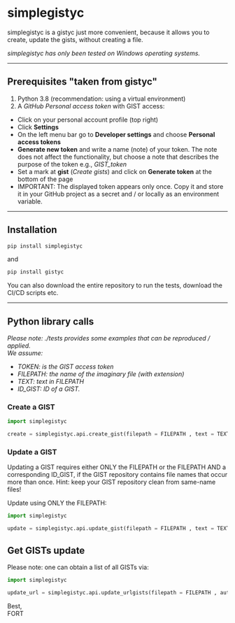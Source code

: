 # simplegistyc

simplegistyc is a gistyc just more convenient, because it allows you to create, update the gists, without creating a file.

<i>simplegistyc has only been tested on Windows operating systems.</i>

---

## Prerequisites "taken from gistyc"

1. Python 3.8 (recommendation: using a virtual environment)
2. A <i>GitHub Personal access token</i> with GIST access:
  - Click on your personal account profile (top right)
  - Click <b>Settings</b>
  - On the left menu bar go to <b>Developer settings</b> and choose <b>Personal access tokens</b>
  - <b>Generate new token</b> and write a name (note) of your token. The note does not affect the functionality, but choose a note that describes the purpose of the token e.g., <i>GIST_token</i>
  - Set a mark at <b>gist</b> (<i>Create gists</i>) and click on <b>Generate token</b> at the bottom of the page
  - IMPORTANT: The displayed token appears only once. Copy it and store it in your GitHub project as a secret and / or locally as an environment variable.

---

## Installation

```bash
pip install simplegistyc
```
and

```bash
pip install gistyc
```
You can also download the entire repository to run the tests, download the CI/CD scripts etc.

---

## Python library calls

<i>Please note: ./tests provides some examples that can be reproduced / applied.<br>
We assume:
- TOKEN: is the GIST access token
- FILEPATH: the name of the imaginary file (with extension)
- TEXT: text in FILEPATH
- ID_GIST: ID of a GIST.</i>

### Create a GIST

```python
import simplegistyc

create = simplegistyc.api.create_gist(filepath = FILEPATH , text = TEXT , token = TOKEN)
```

### Update a GIST

Updating a GIST requires either ONLY the FILEPATH or the FILEPATH AND a corresponding ID_GIST, if the GIST repository contains file names that occur more than once. Hint: keep your GIST repository clean from same-name files!

Update using ONLY the FILEPATH:

```python
import simplegistyc

update = simplegistyc.api.update_gist(filepath = FILEPATH , text = TEXT , token = TOKEN , id = ID_GIST)
```

## Get GISTs update

Please note: one can obtain a list of all GISTs via:

```python
import simplegistyc

update_url = simplegistyc.api.update_urlgists(filepath = FILEPATH , auth_token = TOKEN)
```

Best,<br>
FORT
